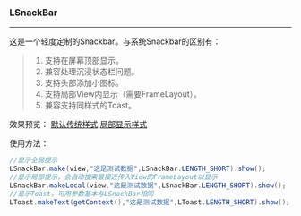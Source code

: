 ### LSnackBar
-------------------
这是一个轻度定制的Snackbar。与系统Snackbar的区别有：
> 1. 支持在屏幕顶部显示。
> 2. 兼容处理沉浸状态栏问题。
> 3. 支持头部添加小图标。
> 4. 支持局部View内显示（需要FrameLayout）。
> 5. 兼容支持同样式的Toast。

效果预览：
[默认传统样式](https://github.com/Mr-XiaoLiang/LSnackBar/blob/master/gif/default.gif)
[局部显示样式](https://github.com/Mr-XiaoLiang/LSnackBar/blob/master/gif/local.gif)

使用方法：
``` java
//显示全局提示
LSnackBar.make(view,"这是测试数据",LSnackBar.LENGTH_SHORT).show();
//显示局部提示，会自动搜索最接近传入View的FrameLayout以显示
LSnackBar.makeLocal(view,"这是测试数据",LSnackBar.LENGTH_SHORT).show();
//显示Toast，可用参数基本与LSnackBar相同
LToast.makeText(getContext(),"这是测试数据",LToast.LENGTH_SHORT).show();
```